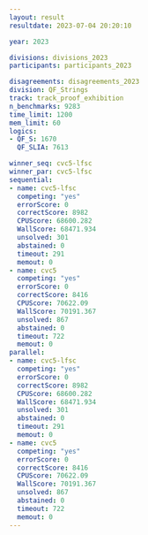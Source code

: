 ```yaml
---
layout: result
resultdate: 2023-07-04 20:20:10

year: 2023

divisions: divisions_2023
participants: participants_2023

disagreements: disagreements_2023
division: QF_Strings
track: track_proof_exhibition
n_benchmarks: 9283
time_limit: 1200
mem_limit: 60
logics:
- QF_S: 1670
  QF_SLIA: 7613

winner_seq: cvc5-lfsc
winner_par: cvc5-lfsc
sequential:
- name: cvc5-lfsc
  competing: "yes"
  errorScore: 0
  correctScore: 8982
  CPUScore: 68600.282
  WallScore: 68471.934
  unsolved: 301
  abstained: 0
  timeout: 291
  memout: 0
- name: cvc5
  competing: "yes"
  errorScore: 0
  correctScore: 8416
  CPUScore: 70622.09
  WallScore: 70191.367
  unsolved: 867
  abstained: 0
  timeout: 722
  memout: 0
parallel:
- name: cvc5-lfsc
  competing: "yes"
  errorScore: 0
  correctScore: 8982
  CPUScore: 68600.282
  WallScore: 68471.934
  unsolved: 301
  abstained: 0
  timeout: 291
  memout: 0
- name: cvc5
  competing: "yes"
  errorScore: 0
  correctScore: 8416
  CPUScore: 70622.09
  WallScore: 70191.367
  unsolved: 867
  abstained: 0
  timeout: 722
  memout: 0
---
```


